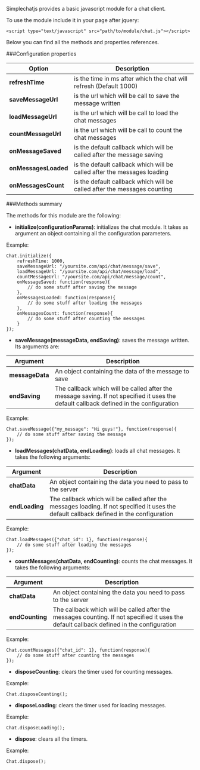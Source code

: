 Simplechatjs provides a basic javascript module for a chat client.

To use the module include it in your page after jquery:
```
<script type="text/javascript" src="path/to/module/chat.js"></script>
```

Below you can find all the methods and properties references.

###Configuration properties

| **Option** | **Description** |
|------------|-----------------|
| **refreshTime** | is the time in ms after which the chat will refresh (Default 1000) |
| **saveMessageUrl** | is the url which will be call to save the message written |
| **loadMessageUrl** | is the url which will be call to load the chat messages |
| **countMessageUrl** | is the url which will be call to count the chat messages |
| **onMessageSaved** | is the default callback which will be called after the message saving |
| **onMessagesLoaded** | is the default callback which will be called after the messages loading |
| **onMessagesCount** | is the default callback which will be called after the messages counting |

###Methods summary

The methods for this module are the following:

- **initialize(configurationParams)**: initializes the chat module. It takes as argument an object containing all the configuration parameters.

Example:
```
Chat.initialize({
	refreshTime: 1000,
	saveMessageUrl: "/yoursite.com/api/chat/message/save",
	loadMessageUrl: "/yoursite.com/api/chat/message/load",
	countMessageUrl: "/yoursite.com/api/chat/message/count",
	onMessageSaved: function(response){
		// do some stuff after saving the message
	},
	onMessagesLoaded: function(response){
		// do some stuff after loading the messages
	},
	onMessagesCount: function(response){
		// do some stuff after counting the messages
	}
});
```

- **saveMessage(messageData, endSaving)**: saves the message written. Its arguments are:

| **Argument** | **Description** |
|--------------|-----------------|
| **messageData** | An object containing the data of the message to save |
| **endSaving** | The callback which will be called after the message saving. If not specified it uses the default callback defined in the configuration |

Example:
```
Chat.saveMessage({"my_message": "Hi guys!"}, function(response){
	// do some stuff after saving the message
});
```

- **loadMessages(chatData, endLoading)**: loads all chat messages. It takes the following arguments:

| **Argument** | **Description** |
|--------------|-----------------|
| **chatData** | An object containing the data you need to pass to the server |
| **endLoading** | The callback which will be called after the messages loading. If not specified it uses the default callback defined in the configuration |

Example:
```
Chat.loadMessages({"chat_id": 1}, function(response){
	// do some stuff after loading the messages
});
```

- **countMessages(chatData, endCounting)**: counts the chat messages. It takes the following arguments:

| **Argument** | **Description** |
|--------------|-----------------|
| **chatData** | An object containing the data you need to pass to the server |
| **endCounting** | The callback which will be called after the messages counting. If not specified it uses the default callback defined in the configuration |

Example:
```
Chat.countMessages({"chat_id": 1}, function(response){
	// do some stuff after counting the messages
});
```

- **disposeCounting**: clears the timer used for counting messages.

Example:
```
Chat.disposeCounting();
```

- **disposeLoading**: clears the timer used for loading messages.

Example:
```
Chat.disposeLoading();
```

- **dispose**: clears all the timers.

Example:
```
Chat.dispose();
```